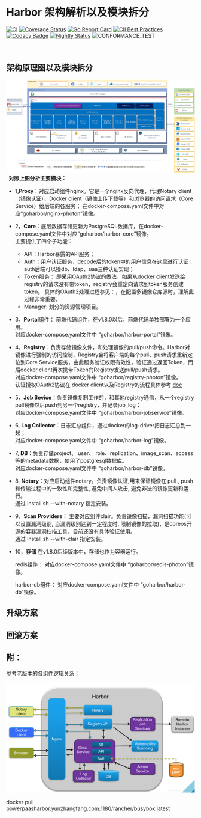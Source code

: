 # Harbor 架构解析以及模块拆分

[![CI](https://github.com/goharbor/harbor/workflows/CI/badge.svg?branch=master&event=push)](https://github.com/goharbor/harbor/actions?query=event%3Apush+branch%3Amaster+workflow%3ACI+)
[![Coverage Status](https://codecov.io/gh/goharbor/harbor/branch/master/graph/badge.svg)](https://codecov.io/gh/goharbor/harbor)
[![Go Report Card](https://goreportcard.com/badge/github.com/goharbor/harbor)](https://goreportcard.com/report/github.com/goharbor/harbor)
[![CII Best Practices](https://bestpractices.coreinfrastructure.org/projects/2095/badge)](https://bestpractices.coreinfrastructure.org/projects/2095)
[![Codacy Badge](https://api.codacy.com/project/badge/Grade/c8d726c9cfd047ffaf681449d673f246)](https://www.codacy.com/app/goharbor/harbor?utm_source=github.com&amp;utm_medium=referral&amp;utm_content=goharbor/harbor&amp;utm_campaign=Badge_Grade)
[![Nightly Status](https://us-central1-eminent-nation-87317.cloudfunctions.net/harbor-nightly-result)](https://www.googleapis.com/storage/v1/b/harbor-nightly/o)
![CONFORMANCE_TEST](https://github.com/goharbor/harbor/workflows/CONFORMANCE_TEST/badge.svg)
</br>

</br>

## 架构原理图以及模块拆分
![](harbor-architecture.png)
**&nbsp;&nbsp;对照上图分析主要模块：**
  
- 1,**Proxy**：对应启动组件nginx。它是一个nginx反向代理，代理Notary client（镜像认证）、Docker client（镜像上传下载等）和浏览器的访问请求（Core Service）给后端的各服务；
在docker-compose.yaml文件中对应“goharbor/nginx-photon”镜像。
- 2，**Core**：底层数据存储更新为PostgreSQL数据库，在docker-compose.yaml文件中对应“goharbor/harbor-core”镜像。
  <br/>主要提供了四个子功能：

  - API：Harbor暴露的API服务；
  - Auth：用户认证服务，decode后的token中的用户信息在这里进行认证；auth后端可以接db、ldap、uaa三种认证实现；
  - Token服务： 即采用OAuth2协议的做法，如果从docker client发送给registry的请求没有带token，registry会重定向请求到token服务创建token。
    具体的OAuth2处理过程参见：，在配置多镜像仓库源时，理解此过程非常重要。
  - Manager: 划分的资源管理项目。
    
- 3，**Portal**组件：
    前端代码组件，在v1.8.0以后，前端代码单独部署为一个应用。
    <br/> 对应docker-compose.yaml文件中 “goharbor/harbor-portal”镜像。
    
- 4，**Registry**：负责存储镜像文件，和处理镜像的pull/push命令。Harbor对镜像进行强制的访问控制，Registry会将客户端的每个pull、push请求重新定位到Core Service服务，由此服务验证权限有效性，验证通过返回Token，而后docker client再次携带Token向Registry发送pull/push请求。
    <br/>对应docker-compose.yaml文件中 “goharbor/registry-photon”镜像。
    <br/>认证授权OAuth2协议在 docker client以及Registry的流程具体参考 [doc](http://www.think-foundry.com/architecture-of-harbor-an-open-source-enterprise-class-registry-server/) 

- 5，**Job Sevice**：负责镜像复制工作的，和其他registry通信，从一个registry pull镜像然后push到另一个registry，并记录job_log；
    <br/>对应docker-compose.yaml文件中 “goharbor/harbor-jobservice”镜像。

- 6, **Log Collector**：日志汇总组件，通过docker的log-driver把日志汇总到一起；
    <br/>对应docker-compose.yaml文件中 “goharbor/harbor-log”镜像。

- 7, **DB**：负责存储project、 user、 role、replication、image_scan、access等的metadata数据，使用了postgresql数据库。
    <br/>对应docker-compose.yaml文件中 “goharbor/harbor-db”镜像。
    

- 8, **Notary**：对应启动组件notary。负责镜像认证,用来保证镜像在 pull , push 和传输过程中的一致性和完整性, 避免中间人攻击, 避免非法的镜像更新和运行。
     <br/> 通过 install.sh --with-notary 指定安装。
     
- 9，**Scan Providers**： 主要对应组件clair。负责镜像扫描，漏洞扫描功能(可以设置漏洞级别, 当漏洞级别达到一定程度时, 限制镜像的拉取)，是coreos开源的容器漏洞扫描工具，目前还没有具体验证使用。
     <br/> 通过 install.sh  --with-clair 指定安装。
     
- 10，**存储**
     在v1.8.0后续版本中，存储也作为容器运行。
     
     redis组件： 对应docker-compose.yaml文件中 “goharbor/redis-photon”镜像。
     
     harbor-db组件： 对应docker-compose.yaml文件中 “goharbor/harbor-db“镜像。
     
  
## 升级方案


## 回滚方案  
  
     
## 附：
参考老版本的各组件逻辑关系：

![](harbor-architecure-graph(old).png)
  
  
docker pull powerpaasharbor.yunzhangfang.com:1180/rancher/busybox:latest